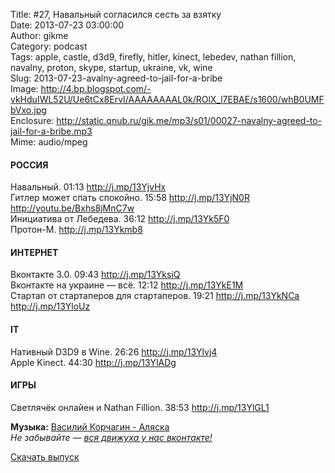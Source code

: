 Title: #27, Навальный согласился сесть за взятку  
Date: 2013-07-23 03:00:00  
Author: gikme  
Category: podcast  
Tags: apple, castle, d3d9, firefly, hitler, kinect, lebedev, nathan fillion, navalny, proton, skype, startup, ukraine, vk, wine  
Slug: 2013-07-23-avalny-agreed-to-jail-for-a-bribe  
Image: http://4.bp.blogspot.com/-vkHduIWL52U/Ue6tCx8ErvI/AAAAAAAAL0k/ROlX_l7EBAE/s1600/whB0UMFbVxo.jpg  
Enclosure: http://static.qnub.ru/gik.me/mp3/s01/00027-navalny-agreed-to-jail-for-a-bribe.mp3  
Mime: audio/mpeg

#### РОССИЯ

Навальный. 01:13 <http://j.mp/13YjvHx>  
Гитлер может спать спокойно. 15:58 <http://j.mp/13YjN0R>  
<http://youtu.be/Bxhs8jMnC7w>  
Инициатива от Лебедева. 36:12 <http://j.mp/13Yk5F0>  
Протон-М. <http://j.mp/13Ykmb8>

#### ИНТЕРНЕТ

Вконтакте 3.0. 09:43 <http://j.mp/13YksiQ>  
Вконтакте на украине — всё. 12:12 <http://j.mp/13YkE1M>  
Стартап от стартаперов для стартаперов. 19:21 <http://j.mp/13YkNCa>  
<http://j.mp/13YloUz>

#### IT

Нативный D3D9 в Wine. 26:26 <http://j.mp/13Ylvj4>  
Apple Kinect. 44:30 <http://j.mp/13YlADg>

#### ИГРЫ

Светлячёк онлайен и Nathan Fillion. 38:53 <http://j.mp/13YlGL1> 

**Музыка:** [Василий Корчагин - Аляска](http://vk.com/bacc3)  
*Не забывайте — [вся движуха у нас вконтакте!](http://vk.com/gikme)*

[Скачать выпуск](http://static.qnub.ru/gik.me/mp3/s01/00027-navalny-agreed-to-jail-for-a-bribe.mp3)

